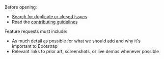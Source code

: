 Before opening:

- [Search for duplicate or closed issues](https://github.com/twbs/bootstrap/issues?utf8=%E2%9C%93&q=is%3Aissue)
- Read the [contributing guidelines](https://github.com/twbs/bootstrap/blob/master/CONTRIBUTING.md)

Feature requests must include:

- As much detail as possible for what we should add and why it's important to Bootstrap
- Relevant links to prior art, screenshots, or live demos whenever possible
